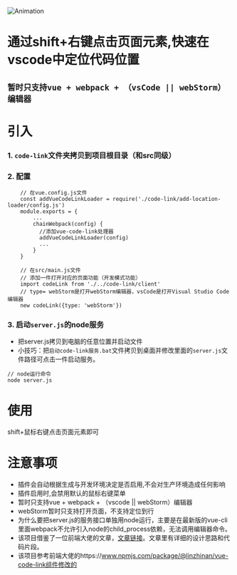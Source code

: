 ![Animation](https://user-images.githubusercontent.com/62974111/174468768-dcacbfaa-3565-4608-bbb3-9a1b81da4ff0.gif)
# 通过shift+右键点击页面元素,快速在vscode中定位代码位置
## `暂时只支持vue + webpack + （vsCode || webStorm）编辑器`

# 引入
### 1. `code-link`文件夹拷贝到项目根目录（和src同级）
### 2. 配置
```
    // 在vue.config.js文件
    const addVueCodeLinkLoader = require('./code-link/add-location-loader/config.js')
    module.exports = {
        ...
        chainWebpack(config) {
          //添加vue-code-link处理器
          addVueCodeLinkLoader(config)
          ...
        }
    }
    
    // 在src/main.js文件
    // 添加一件打开对应的页面功能（开发模式功能）
    import codeLink from './../code-link/client'
    // type= webStorm是打开webStorm编辑器，vsCode是打开Visual Studio Code编辑器
    new codeLink({type: 'webStorm'})
```
### 3. 启动`server.js`的node服务
* 把server.js拷贝到电脑的任意位置并启动文件
* 小技巧：把`启动code-link服务.bat`文件拷贝到桌面并修改里面的`server.js`文件路径可点击一件启动服务。
```
// node运行命令
node server.js
```

# 使用
shift+鼠标右键点击页面元素即可
# 注意事项
* 插件会自动根据生成与开发环境决定是否启用,不会对生产环境造成任何影响
* 插件启用时,会禁用默认的鼠标右键菜单
* 暂时只支持vue + webpack + （vscode || webStorm）编辑器
* webStorm暂时只支持打开页面，不支持定位到行
* 为什么要把server.js的服务接口单独用node运行，主要是在最新版的vue-cli里面webpack不允许引入node的child_process依赖，无法调用编辑器命令。
* 该项目借鉴了一位前端大佬的文章，[文章链接](https://mp.weixin.qq.com/s/AZQTK_lk8BxxWZCDU5P_Yg)。文章里有详细的设计思路和代码片段。
* 该项目参考前端大佬的https://www.npmjs.com/package/@linzhinan/vue-code-link组件修改的
